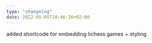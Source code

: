 ```yaml
---
type: "changelog"
date: 2022-05-05T18:46:26+02:00
---
```


added shortcode for embedding lichess games + styling
